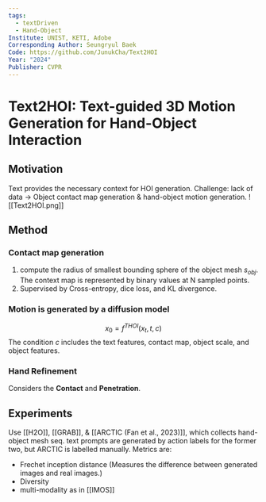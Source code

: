 ```yaml
---
tags:
  - textDriven
  - Hand-Object
Institute: UNIST, KETI, Adobe
Corresponding Author: Seungryul Baek
Code: https://github.com/JunukCha/Text2HOI
Year: "2024"
Publisher: CVPR
---
```

# Text2HOI: Text-guided 3D Motion Generation for Hand-Object Interaction
## Motivation
Text provides the necessary context for HOI generation.
Challenge: lack of data
→ Object contact map generation & hand-object motion generation.
![[Text2HOI.png]]
## Method
### Contact map generation

1. compute the radius of smallest bounding sphere of the object mesh $s_{obj}$. The context map is represented by binary values at N sampled points.
2. Supervised by Cross-entropy, dice loss, and KL divergence.
### Motion is generated by a diffusion model
$$x_0 = f^{THOI}(x_t, t, c)$$
The condition $c$ includes the text features, contact map, object scale, and object features.
### Hand Refinement
Considers the **Contact** and **Penetration**.

## Experiments
Use [[H2O]], [[GRAB]], & [[ARCTIC (Fan et al., 2023)]], which collects hand-object mesh seq.
text prompts are generated by action labels for the former two, but ARCTIC is labelled manually.
Metrics are:
* Frechet inception distance (Measures the difference between generated images and real images.)
* Diversity
* multi-modality as in [[IMOS]]
